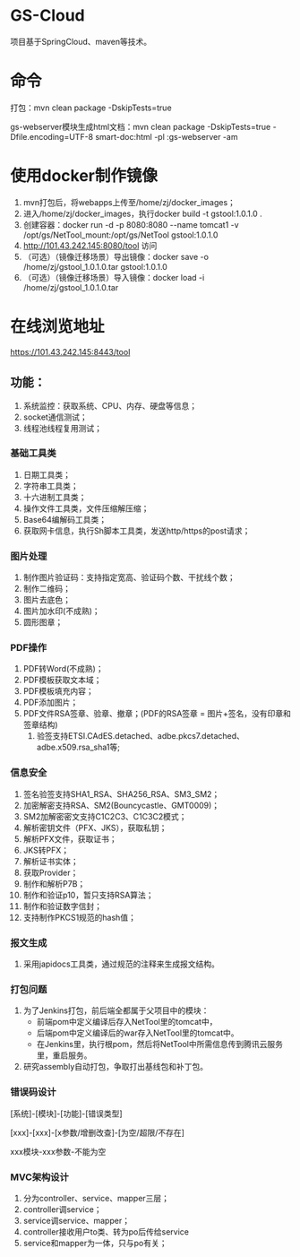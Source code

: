 # GS-Cloud

项目基于SpringCloud、maven等技术。

# 命令
打包：mvn clean package -DskipTests=true

gs-webserver模块生成html文档：mvn clean package -DskipTests=true -Dfile.encoding=UTF-8 smart-doc:html -pl :gs-webserver -am

# 使用docker制作镜像
1. mvn打包后，将webapps上传至/home/zj/docker_images；
2. 进入/home/zj/docker_images，执行docker build -t gstool:1.0.1.0 .
3. 创建容器：docker run -d -p 8080:8080 --name tomcat1 -v /opt/gs/NetTool_mount:/opt/gs/NetTool gstool:1.0.1.0
4. http://101.43.242.145:8080/tool 访问
5. （可选）（镜像迁移场景）导出镜像：docker save -o /home/zj/gstool_1.0.1.0.tar gstool:1.0.1.0
6. （可选）（镜像迁移场景）导入镜像：docker load -i /home/zj/gstool_1.0.1.0.tar

# 在线浏览地址
https://101.43.242.145:8443/tool

## 功能：
1. 系统监控：获取系统、CPU、内存、硬盘等信息；
2. socket通信测试； 
3. 线程池线程复用测试；

### 基础工具类
1. 日期工具类；
2. 字符串工具类；
3. 十六进制工具类；
4. 操作文件工具类，文件压缩解压缩；
5. Base64编解码工具类；
6. 获取网卡信息，执行Sh脚本工具类，发送http/https的post请求；

### 图片处理
1. 制作图片验证码：支持指定宽高、验证码个数、干扰线个数；
2. 制作二维码；
3. 图片去底色；
4. 图片加水印(不成熟)；
5. 圆形图章；

### PDF操作
1. PDF转Word(不成熟)；
2. PDF模板获取文本域；
3. PDF模板填充内容；
4. PDF添加图片； 
5. PDF文件RSA签章、验章、撤章；(PDF的RSA签章 = 图片+签名，没有印章和签章结构)
   1. 验签支持ETSI.CAdES.detached、adbe.pkcs7.detached、adbe.x509.rsa_sha1等;


### 信息安全
1. 签名验签支持SHA1_RSA、SHA256_RSA、SM3_SM2； 
2. 加密解密支持RSA、SM2(Bouncycastle、GMT0009)；
3. SM2加解密密文支持C1C2C3、C1C3C2模式；
4. 解析密钥文件（PFX、JKS），获取私钥；
5. 解析PFX文件，获取证书；
6. JKS转PFX；
7. 解析证书实体；
8. 获取Provider；
9. 制作和解析P7B；
10. 制作和验证p10，暂只支持RSA算法；
11. 制作和验证数字信封；
12. 支持制作PKCS1规范的hash值；

### 报文生成
1. 采用japidocs工具类，通过规范的注释来生成报文结构。

### 打包问题
1. 为了Jenkins打包，前后端全都属于父项目中的模块：
    - 前端pom中定义编译后存入NetTool里的tomcat中，
    - 后端pom中定义编译后的war存入NetTool里的tomcat中。
    - 在Jenkins里，执行根pom，然后将NetTool中所需信息传到腾讯云服务里，重启服务。
2. 研究assembly自动打包，争取打出基线包和补丁包。

### 错误码设计
[系统]-[模块]-[功能]-[错误类型]

[xxx]-[xxx]-[x参数/增删改查]-[为空/超限/不存在]

xxx模块-xxx参数-不能为空

### MVC架构设计
1. 分为controller、service、mapper三层；
2. controller调service；
3. service调service、mapper；
4. controller接收用户to类、转为po后传给service
5. service和mapper为一体，只与po有关；